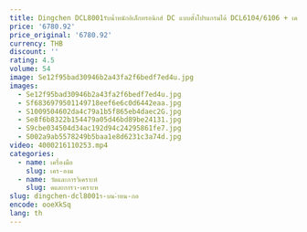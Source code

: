 ```yaml
---
title: Dingchen DCL8001รับน้ำหนักอิเล็กทรอนิกส์ DC แบบตั้งโปรแกรมได้ DCL6104/6106 + เครื่องทดสอบช่องสัญญาณเดียว
price: '6780.92'
price_original: '6780.92'
currency: THB
discount: ''
rating: 4.5
volume: 54
image: Se12f95bad30946b2a43fa2f6bedf7ed4u.jpg
images:
  - Se12f95bad30946b2a43fa2f6bedf7ed4u.jpg
  - Sf6836979501149718eef6e6c0d6442eaa.jpg
  - S1009504602da4c79a1b5f865eb4daec2G.jpg
  - Se8f6b8322b154479a05d46bd89be24131.jpg
  - S9cbe034504d34ac192d94c24295861fe7.jpg
  - S002a9ab5578249b5baa1e8d6231c3a74d.jpg
video: 4000216110253.mp4
categories:
  - name: เครื่องมือ
    slug: เคร-องม
  - name: วัดและการวิเคราะห์
    slug: ดและการว-เคราะห
slug: dingchen-dcl8001ร-บน-ำหน-กอ
encode: ooeXkSq
lang: th
---
```

  